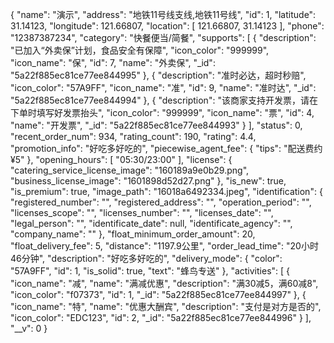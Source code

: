 { "name": "演示", "address": "地铁11号线支线,地铁11号线", "id": 1, "latitude": 31.14123, "longitude": 121.66807, "location": [ 121.66807, 31.14123 ], "phone": "12387387234", "category": "快餐便当/简餐", "supports": [ { "description": "已加入“外卖保”计划，食品安全有保障", "icon_color": "999999", "icon_name": "保", "id": 7, "name": "外卖保", "_id": "5a22f885ec81ce77ee844995" }, { "description": "准时必达，超时秒赔", "icon_color": "57A9FF", "icon_name": "准", "id": 9, "name": "准时达", "_id": "5a22f885ec81ce77ee844994" }, { "description": "该商家支持开发票，请在下单时填写好发票抬头", "icon_color": "999999", "icon_name": "票", "id": 4, "name": "开发票", "_id": "5a22f885ec81ce77ee844993" } ], "status": 0, "recent_order_num": 934, "rating_count": 190, "rating": 4.4, "promotion_info": "好吃多好吃的", "piecewise_agent_fee": { "tips": "配送费约¥5" }, "opening_hours": [ "05:30/23:00" ], "license": { "catering_service_license_image": "160189a9e0b29.png", "business_license_image": "1601898d52d27.png" }, "is_new": true, "is_premium": true, "image_path": "16018a6492334.jpeg", "identification": { "registered_number": "", "registered_address": "", "operation_period": "", "licenses_scope": "", "licenses_number": "", "licenses_date": "", "legal_person": "", "identificate_date": null, "identificate_agency": "", "company_name": "" }, "float_minimum_order_amount": 20, "float_delivery_fee": 5, "distance": "1197.9公里", "order_lead_time": "20小时46分钟", "description": "好吃多好吃的", "delivery_mode": { "color": "57A9FF", "id": 1, "is_solid": true, "text": "蜂鸟专送" }, "activities": [ { "icon_name": "减", "name": "满减优惠", "description": "满30减5，满60减8", "icon_color": "f07373", "id": 1, "_id": "5a22f885ec81ce77ee844997" }, { "icon_name": "特", "name": "优惠大酬宾", "description": "支付是对方是否的", "icon_color": "EDC123", "id": 2, "_id": "5a22f885ec81ce77ee844996" } ], "__v": 0 }